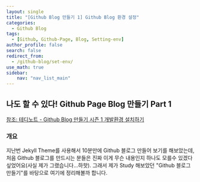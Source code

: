 ```yaml
---
layout: single 
title: "[Github Blog 만들기 1] Github Blog 환경 설정"
categories: 
  - Github Blog
tags:
  - [Github, Github-Page, Blog, Setting-env]
author_profile: false
search: false
redirect_from:
  - /github-blog/set-env/ 
use_math: true
sidebar:
    nav: "nav_list_main"
---
```


## 나도 할 수 있다! Github Page Blog 만들기 Part 1
[참조: 테디노트 - Github Blog 만들기 시즌 1 개발환경 설치하기](https://www.youtube.com/watch?v=--MMmHbSH9k&list=PLIMb_GuNnFwfQBZQwD-vCZENL5YLDZekr)

### 개요
지난번 Jekyll Theme를 사용해서 10분만에 Github 블로그 만들어 보기를 해보았는데, 처음 Github 블로그를 만드시는 분들은 진짜 이게 무슨 내용인지 하나도 모를수 있겠다 싶었어요(사실 제가 그랬습니다...하핫). 그래서 제가 Study 해보았던 "Github 블로그 만들기"를 바탕으로 여기에 정리해볼까 합니다. 

